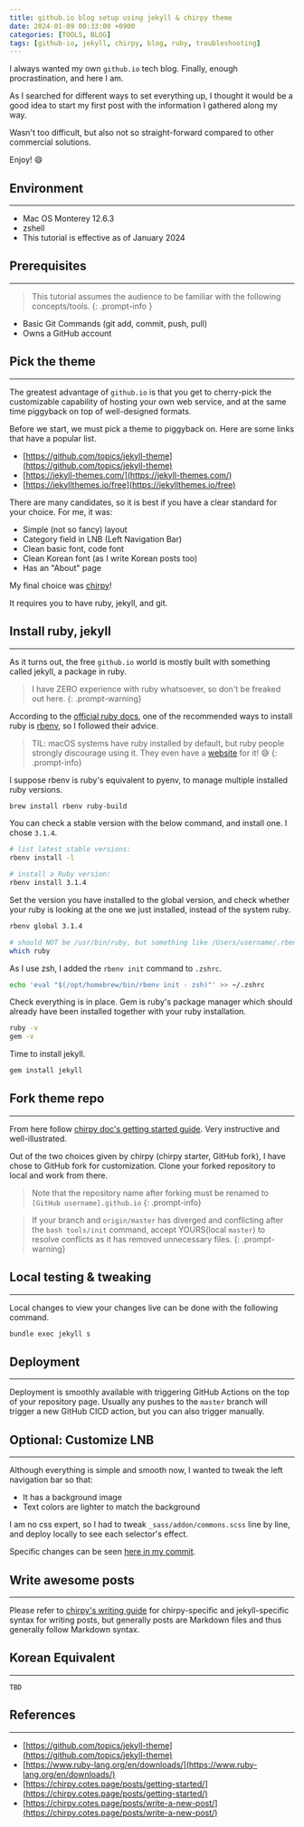 ```yaml
---
title: github.io blog setup using jekyll & chirpy theme
date: 2024-01-09 00:33:00 +0900
categories: [TOOLS, BLOG]
tags: [github-io, jekyll, chirpy, blog, ruby, troubleshooting]
---
```


I always wanted my own `github.io` tech blog. Finally, enough procrastination, and here I am.

As I searched for different ways to set everything up, I thought it would be a good idea to start my first post with the information I gathered along my way.

Wasn't too difficult, but also not so straight-forward compared to other commercial solutions.

Enjoy! 😄

## Environment

---
+ Mac OS Monterey 12.6.3
+ zshell
+ This tutorial is effective as of January 2024

## Prerequisites

---
> This tutorial assumes the audience to be familiar with the following concepts/tools.
{: .prompt-info }
+ Basic Git Commands (git add, commit, push, pull)
+ Owns a GitHub account

## Pick the theme

---
The greatest advantage of `github.io` is that you get to cherry-pick the customizable capability of hosting your own web service, and at the same time piggyback on top of well-designed formats.

Before we start, we must pick a theme to piggyback on. Here are some links that have a popular list.
- [https://github.com/topics/jekyll-theme](https://github.com/topics/jekyll-theme)
- [https://jekyll-themes.com/](https://jekyll-themes.com/)
- [https://jekyllthemes.io/free](https://jekyllthemes.io/free)

There are many candidates, so it is best if you have a clear standard for your choice. For me, it was:
- Simple (not so fancy) layout
- Category field in LNB (Left Navigation Bar)
- Clean basic font, code font
- Clean Korean font (as I write Korean posts too)
- Has an "About" page 

My final choice was [chirpy](https://chirpy.cotes.page/)!

It requires you to have ruby, jekyll, and git.

## Install ruby, jekyll

---
As it turns out, the free `github.io` world is mostly built with something called jekyll, a package in ruby.

> I have ZERO experience with ruby whatsoever, so don't be freaked out here. 
{: .prompt-warning}

According to the [official ruby docs](https://www.ruby-lang.org/en/downloads/), one of the recommended ways to install ruby is [rbenv](https://github.com/rbenv/rbenv), so I followed their advice.

> TIL: macOS systems have ruby installed by default, but ruby people strongly discourage using it. They even have a [website](https://dontusesystemruby.com/#/) for it! 😅
{: .prompt-info}

I suppose rbenv is ruby's equivalent to pyenv, to manage multiple installed ruby versions.

```bash
brew install rbenv ruby-build
```

You can check a stable version with the below command, and install one. I chose `3.1.4`.

```bash
# list latest stable versions:
rbenv install -l
```
```bash
# install a Ruby version:
rbenv install 3.1.4
```

Set the version you have installed to the global version, and check whether your ruby is looking at the one we just installed, instead of the system ruby.

```bash
rbenv global 3.1.4
```
```bash
# should NOT be /usr/bin/ruby, but something like /Users/username/.rbenv/shims/ruby
which ruby
```

As I use zsh, I added the `rbenv init` command to `.zshrc`.
```bash
echo 'eval "$(/opt/homebrew/bin/rbenv init - zsh)"' >> ~/.zshrc
```

Check everything is in place. Gem is ruby's package manager which should already have been installed together with your ruby installation.
```bash
ruby -v
gem -v
```
Time to install jekyll.
```bash
gem install jekyll
```

## Fork theme repo

---
From here follow [chirpy doc's getting started guide](https://chirpy.cotes.page/posts/getting-started/). Very instructive and well-illustrated.

Out of the two choices given by chirpy (chirpy starter, GitHub fork), I have chose to GitHub fork for customization. Clone your forked repository to local and work from there.

> Note that the repository name after forking must be renamed to `[GitHub username].github.io`
{: .prompt-info}

> If your branch and `origin/master` has diverged and conflicting after the `bash tools/init` command, accept YOURS(local `master`) to resolve conflicts as it has removed unnecessary files.
{: .prompt-warning}

## Local testing & tweaking

---
Local changes to view your changes live can be done with the following command.
```bash
bundle exec jekyll s
```

## Deployment

---
Deployment is smoothly available with triggering GitHub Actions on the top of your repository page. Usually any pushes to the `master` branch will trigger a new GitHub CICD action, but you can also trigger manually.

## Optional: Customize LNB

---
Although everything is simple and smooth now, I wanted to tweak the left navigation bar so that:
+ It has a background image
+ Text colors are lighter to match the background

I am no css expert, so I had to tweak `_sass/addon/commons.scss` line by line, and deploy locally to see each selector's effect.

Specific changes can be seen [here in my commit](https://github.com/notiona/notiona.github.io/commit/6ea64ed8c7bcc6714756eb6c1d8c611ef07d1e2a).

## Write awesome posts

---
Please refer to [chirpy's writing guide](https://chirpy.cotes.page/posts/write-a-new-post/) for chirpy-specific and jekyll-specific syntax for writing posts, but generally posts are Markdown files and thus generally follow Markdown syntax.

## Korean Equivalent

---
`TBD`

## References

---
+ [https://github.com/topics/jekyll-theme](https://github.com/topics/jekyll-theme)
+ [https://www.ruby-lang.org/en/downloads/](https://www.ruby-lang.org/en/downloads/)
+ [https://chirpy.cotes.page/posts/getting-started/](https://chirpy.cotes.page/posts/getting-started/)
+ [https://chirpy.cotes.page/posts/write-a-new-post/](https://chirpy.cotes.page/posts/write-a-new-post/)


